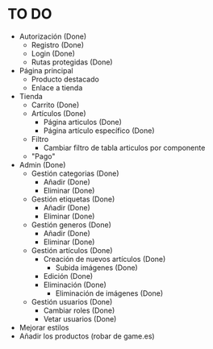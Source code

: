 # TO DO
- Autorización (Done)
    - Registro (Done)
    - Login (Done)
    - Rutas protegidas (Done)
- Página principal
    - Producto destacado
    - Enlace a tienda
- Tienda
    - Carrito (Done)
    - Artículos (Done)
        - Página articulos (Done)
        - Página artículo específico (Done)
    - Filtro
        - Cambiar filtro de tabla articulos por componente
    - "Pago"
- Admin (Done)
    - Gestión categorias (Done)
        - Añadir (Done)
        - Eliminar (Done)
    - Gestión etiquetas (Done)
        - Añadir (Done)
        - Eliminar (Done)
    - Gestión generos (Done)
        - Añadir (Done)
        - Eliminar (Done)
    - Gestión artículos (Done)
        - Creación de nuevos artículos (Done)
            - Subida imágenes (Done)
        - Edición (Done)
        - Eliminación (Done)
            - Eliminación de imágenes (Done)
    - Gestión usuarios (Done)
        - Cambiar roles (Done)
        - Vetar usuarios (Done)
- Mejorar estilos
- Añadir los productos (robar de game.es)
